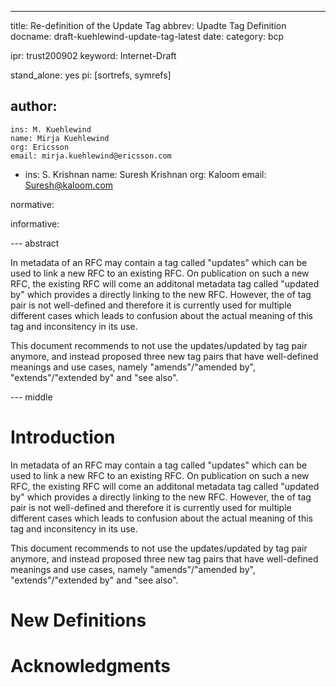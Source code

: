 ---
title: Re-definition of the Update Tag
abbrev: Upadte Tag Definition
docname: draft-kuehlewind-update-tag-latest
date:
category: bcp

ipr: trust200902
keyword: Internet-Draft

stand_alone: yes
pi: [sortrefs, symrefs]

author:
  -
    ins: M. Kuehlewind
    name: Mirja Kuehlewind
    org: Ericsson
    email: mirja.kuehlewind@ericsson.com
  -
    ins: S. Krishnan
    name: Suresh Krishnan
    org: Kaloom
    email: Suresh@kaloom.com

normative:


informative:



--- abstract

In metadata of an RFC may contain a tag called "updates" which can be used to link a new RFC to an existing RFC. On publication on such a new RFC, the existing RFC will come an additonal metadata tag called "updated by" which provides a directly linking to the new RFC. However, the of tag pair is not well-defined and therefore it is currently used for multiple different cases which leads to confusion about the actual meaning of this tag and inconsitency in its use.

This document recommends to not use the updates/updated by tag pair anymore, and instead proposed three new tag pairs that have well-defined meanings and use cases, namely "amends"/"amended by", "extends"/"extended by" and "see also".

--- middle

# Introduction

In metadata of an RFC may contain a tag called "updates" which can be used to link a new RFC to an existing RFC. On publication on such a new RFC, the existing RFC will come an additonal metadata tag called "updated by" which provides a directly linking to the new RFC. However, the of tag pair is not well-defined and therefore it is currently used for multiple different cases which leads to confusion about the actual meaning of this tag and inconsitency in its use.

This document recommends to not use the updates/updated by tag pair anymore, and instead proposed three new tag pairs that have well-defined meanings and use cases, namely "amends"/"amended by", "extends"/"extended by" and "see also".

# New Definitions




# Acknowledgments

